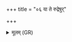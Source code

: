 +++
title = "०६ या ते रुद्रेषुर्"

+++
<details><summary>मूलम् (GR)</summary>

या ते रुद्रेषुर् आयता  
वाचि वा ते अरंकृता ।  
येनेदं विवदामहे  
तस्य प्राशं त्वं जहि ॥
</details>